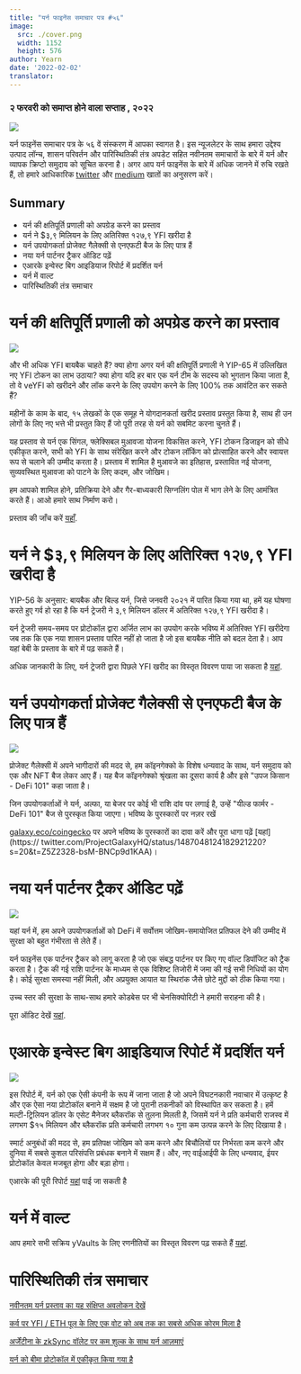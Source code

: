 ```yaml
---
title: "यर्न फाइनेंस समाचार पत्र #५६"
image:
  src: ./cover.png
  width: 1152
  height: 576
author: Yearn
date: '2022-02-02'
translator:
---
```


### २ फरवरी को समाप्त होने वाला सप्ताह , २०२२ 

![](./image1.jpg?w=1456&h=733)


यर्न फाइनेंस समाचार पत्र के ५६ वें संस्करण में आपका स्वागत है। इस न्यूजलेटर के साथ हमारा उद्देश्य उत्पाद लॉन्च, शासन परिवर्तन और पारिस्थितिकी तंत्र अपडेट सहित नवीनतम समाचारों के बारे में यर्न और व्यापक क्रिप्टो समुदाय को सूचित करना है। अगर आप यर्न फाइनेंस के बारे में अधिक जानने में रुचि रखते हैं, तो हमारे आधिकारिक [twitter](https://twitter.com/iearnfinance) और [medium](https://medium.com/iearn) खातों का अनुसरण करें।
## Summary

- यर्न की क्षतिपूर्ति प्रणाली को अपग्रेड करने का प्रस्ताव
- यर्न ने $३,९ मिलियन  के लिए अतिरिक्त १२७,९ YFI खरीदा है
- यर्न उपयोगकर्ता प्रोजेक्ट गैलेक्सी से एनएफटी बैज के लिए पात्र हैं
- नया यर्न पार्टनर ट्रैकर ऑडिट पढ़ें
- एआरके इन्वेस्ट बिग आइडियाज रिपोर्ट में प्रदर्शित यर्न 
- यर्न में वाल्ट
- पारिस्थितिकी तंत्र समाचार

# यर्न की क्षतिपूर्ति प्रणाली को अपग्रेड करने का प्रस्ताव

![](./image2.jpg?w=1456&h=1456)

और भी अधिक YFI बायबैक चाहते हैं? क्या होगा अगर यर्न की क्षतिपूर्ति प्रणाली ने YIP-65 में उल्लिखित नए YFI टोकन का लाभ उठाया? क्या होगा यदि हर बार एक यर्न टीम के सदस्य को भुगतान किया जाता है, तो वे veYFI को खरीदने और लॉक करने के लिए उपयोग करने के लिए 100% तक आवंटित कर सकते हैं?

महीनों के काम के बाद, १५ लेखकों के एक समूह ने योगदानकर्ता खरीद प्रस्ताव प्रस्तुत किया है, साथ ही उन लोगों के लिए नए भत्ते भी प्रस्तुत किए हैं जो पूरी तरह से यर्न  को सबमिट करना चुनते हैं।

यह प्रस्ताव से यर्न एक सिंगल, फ्लेक्सिबल मुआवजा योजना विकसित करने, YFI टोकन डिजाइन को सीधे एकीकृत करने, सभी को YFI के साथ संरेखित करने और टोकन लॉकिंग को प्रोत्साहित करने और स्वायत्त रूप से चलाने की उम्मीद करता है। प्रस्ताव में शामिल है मुआवजे का इतिहास, प्रस्तावित नई योजना, सुव्यवस्थित मुआवजा को पाटने के लिए कदम, और जोखिम।

हम आपको शामिल होने, प्रतिक्रिया देने और गैर-बाध्यकारी सिग्नलिंग पोल में भाग लेने के लिए आमंत्रित करते हैं। आओ हमारे साथ निर्माण करो।

प्रस्ताव की जाँच करें [यहाँ](https://gov.yearn.finance/t/proposal-streamlining-contributor-compensation/12247).



# यर्न ने $३,९ मिलियन  के लिए अतिरिक्त १२७,९ YFI खरीदा है


YIP-56 के अनुसार: बायबैक और बिल्ड यर्न, जिसे जनवरी २०२१  में पारित किया गया था, हमें यह घोषणा करते हुए गर्व हो रहा है कि यर्न ट्रेजरी ने ३,९ मिलियन डॉलर में अतिरिक्त १२७,९ YFI खरीदा है।

यर्न ट्रेजरी समय-समय पर प्रोटोकॉल द्वारा अर्जित लाभ का उपयोग करके भविष्य में अतिरिक्त YFI खरीदेगा जब तक कि एक नया शासन प्रस्ताव पारित नहीं हो जाता है जो इस बायबैक नीति को बदल देता है। आप यहां बेबी के प्रस्ताव के बारे में पढ़ सकते हैं।

अधिक जानकारी के लिए, यर्न ट्रेजरी द्वारा पिछले YFI खरीद का विस्तृत विवरण पाया जा सकता है [यहां](https://gov.yearn.finance/t/yfi-buyback-auctions/10491/3).

# यर्न उपयोगकर्ता प्रोजेक्ट गैलेक्सी से एनएफटी बैज के लिए पात्र हैं

![](./image3.jpg?w=680&h=372)

प्रोजेक्ट गैलेक्सी में अपने भागीदारों की मदद से, हम कॉइनगेक्को के विशेष धन्यवाद के साथ, यर्न समुदाय को एक और NFT बैज लेकर आए हैं। यह बैज कॉइनगेक्को श्रृंखला का दूसरा कार्य है और इसे "उपज किसान - DeFi 101" कहा जाता है।

जिन उपयोगकर्ताओं ने यर्न, अल्फा, या बेजर पर कोई भी राशि दांव पर लगाई है, उन्हें "यील्ड फार्मर - DeFi 101" बैज से पुरस्कृत किया जाएगा। भविष्य के पुरस्कारों पर नज़र रखें

[galaxy.eco/coingecko](https://twitter.com/ProjectGalaxyHQ/status/1487048124182921220?s=20&t=Z5Z2328-bsM-BNCp9d1KAA) पर अपने भविष्य के पुरस्कारों का दावा करें और पूरा धागा पढ़ें [यहां](https:// twitter.com/ProjectGalaxyHQ/status/1487048124182921220?s=20&t=Z5Z2328-bsM-BNCp9d1KAA)।

# नया यर्न पार्टनर ट्रैकर ऑडिट पढ़ें

![](./image4.jpg?w=1456&h=819)

यहां यर्न में, हम अपने उपयोगकर्ताओं को DeFi में सर्वोत्तम जोखिम-समायोजित प्रतिफल देने की उम्मीद में सुरक्षा को बहुत गंभीरता से लेते हैं।

यर्न फाइनेंस एक पार्टनर ट्रैकर को लागू करता है जो एक संबद्ध पार्टनर पर किए गए वॉल्ट डिपॉजिट को ट्रैक करता है। ट्रैक की गई राशि पार्टनर के माध्यम से एक विशिष्ट तिजोरी में जमा की गई सभी निधियों का योग है। कोई सुरक्षा समस्या नहीं मिली, और अप्रयुक्त आयात या स्थिरांक जैसे छोटे मुद्दों को ठीक किया गया।

उच्च स्तर की सुरक्षा के साथ-साथ हमारे कोडबेस पर भी चेनसिक्योरिटी ने हमारी सराहना की है।

पूरा ऑडिट देखें [यहां](https://chainsecurity.com/security-audit/yearn-finance-partner-tracker/).

# एआरके इन्वेस्ट बिग आइडियाज रिपोर्ट में प्रदर्शित यर्न 

![](./image5.jpg?w=1456&h=819)

इस रिपोर्ट में, यर्न को एक ऐसी कंपनी के रूप में जाना जाता है जो अपने विघटनकारी नवाचार में उत्कृष्ट है और एक ऐसा नया प्रोटोकॉल बनाने में सक्षम है जो पुरानी तकनीकों को विस्थापित कर सकता है। हमें मल्टी-ट्रिलियन डॉलर के एसेट मैनेजर ब्लैकरॉक से तुलना मिलती है, जिसमें यर्न ने प्रति कर्मचारी राजस्व में लगभग $१५ मिलियन और ब्लैकरॉक प्रति कर्मचारी लगभग १० गुना कम उत्पन्न करने के लिए दिखाया है।

स्मार्ट अनुबंधों की मदद से, हम प्रतिपक्ष जोखिम को कम करने और बिचौलियों पर निर्भरता कम करने और दुनिया में सबसे कुशल परिसंपत्ति प्रबंधक बनाने में सक्षम हैं। और, नए वाईआईपी के लिए धन्यवाद, ईयर प्रोटोकॉल केवल मजबूत होगा और बड़ा होगा।

एआरके की पूरी रिपोर्ट [यहां](https://research.ark-invest.com/hubfs/1_Download_Files_ARK-Invest/White_Papers/ARK_BigIdeas2022.pdf?hsCtaTracking=217bbc93-a71a-4c2b-9959-0842b6fe301c%7C2653a4d0-af35-42f0-853a-c5f90f002abb) पाई जा सकती है

# यर्न में वाल्ट

आप हमारे सभी सक्रिय yVaults के लिए रणनीतियों का विस्तृत विवरण पढ़ सकते हैं [यहां](https://medium.com/yearn-state-of-the-vaults/the-vaults-at-yearn-9237905ffed3).

# पारिस्थितिकी तंत्र समाचार

[नवीनतम यर्न प्रस्ताव का यह संक्षिप्त अवलोकन देखें](https://twitter.com/0x7d54/status/1487252998023745540)

[कर्व पर YFI / ETH पूल के लिए एक वोट को अब तक का सबसे अधिक कोरम मिला है](https://twitter.com/CurveFinance/status/1487764860553371648)

[अर्जेंटीना के zkSync वॉलेट पर कम शुल्क के साथ यर्न आज़माएं](https://twitter.com/argentHQ/status/1487014855592849414)

[यर्न को बीमा प्रोटोकॉल में एकीकृत किया गया है](https://twitter.com/SolaceFi/status/1486145688291487749?s=20&t=fTfbPYIAOA5xVim5BETQZQ)
